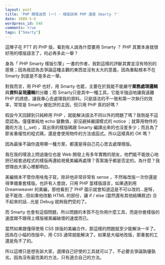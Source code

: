```yaml
---
layout: post
title: 'PHP 開發迷思 (一) - 樣版該用 PHP 還是 Smarty ？'
date: 2009-5-6
wordpress_id: 548
comments: true
tags: ["Smarty"]
---
```


這陣子在 PTT 的 PHP 版，看到有人說為什麼要用 Smarty ？ PHP 其實本身就很好用的樣版語言了，何必再多此一舉？

身為「 PHP Smarty 樣版引擎」一書的作者，我對這樣的評斷其實並沒有特別的感覺；因為我認為去爭論這種主觀的東西並沒有太大的意義，因為重點根本不在 Smarty 到底是不是多此一舉。

<!--more-->

對我而言，用 PHP 也好，用 Smarty 也罷，主要在於我能不能嚴守<strong>業務處理邏輯</strong>與<strong>資料呈現邏輯</strong>的分離；而 Smarty只是其中一種工具，它能半強迫地讓我遠離 PHP 的誘惑，讓我專心去處理我的資料。只是語法的不一致和第一次執行的效率，常常是 Smarty 被批評的主因，但只用 PHP 真的好嗎？

假設今天回歸到只純粹用 PHP ，就能解決語法不同以外的問題了嗎？我倒是不這麼認為。僅僅單純地 echo 變數值，卻沒避掉嚴謹模式的 notice ；就算用物件的魔術方法 (__set) ，寫出來的樣版碼跟 Smarty 編譯出來的也沒差多少；而且為了節省重複性的程式碼，還是會使用物件的方法或函式。所以這樣真的 OK 嗎？

因為最後不論你選用哪一種方案，都還是得自己花心思去處理樣版。

我在我的噗浪上問過幾位也是 Web 開發上有多年實務的朋友，他們能不能放心地把已經套過程式的樣版再還給視覺美編再處理？答案幾乎都是否定的。為什麼？我想理由大家心裡都明白。

美編根本不管你用啥鬼子寫，除非他非常非常有 sense ，不然每改版一次你還是得準備重套樣版。也許有人會說，只用 PHP 當樣版語言，如果遇到用 Dreamweaver 的美編，那他看到了 PHP 圖示就會知道這是不可以改的...是呀，是不能改...但如果他改動 HTML 的部份，讓 if / else (當然還有其他結構敘述) 合不起來的話...光是 Debug 就夠我們受的了。

而 Smarty 也會有這個問題，所以問題的本質不在你用什麼工具，而是你套樣版的速度跟不跟得上樣版被美編破壞的速度而已。

當然如果跟懂得使用 CSS 排版的美編合作，那這樣的問題就至少能解決一半了。因為在小幅的改版中，用 CSS 通常就能解決了。如果是大幅地改版，那重套的工還是免不了的。

所以這裡只是想告訴大家，選擇自己好使的工具就可以了，不必要去爭論孰優孰劣。因為沒有最完美的方法，只有適合自己的方法。
